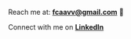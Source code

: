Reach me at: **[fcaavv@gmail.com](mailto:fcaavv@gmail.com)** 🌱

Connect with me on **[LinkedIn](https://linkedin.com/in/fcaavv)**
